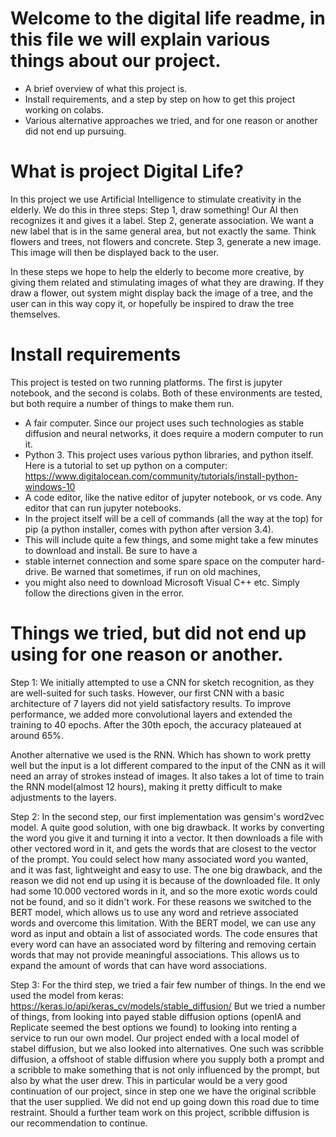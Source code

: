 # Welcome to the digital life readme, in this file we will explain various things about our project.
- A brief overview of what this project is.
- Install requirements, and a step by step on how to get this project working on colabs.
- Various alternative approaches  we tried, and for one reason or another did not end up pursuing.

# What is project Digital Life?
In this project we use Artificial Intelligence to stimulate creativity in the elderly. We do this in three steps:
Step 1, draw something! Our AI then recognizes it and gives it a label. 
Step 2, generate association. We want a new label that is in the same general area, but not exactly the same. Think flowers and trees, not flowers and concrete. 
Step 3, generate a new image. This image will then be displayed back to the user.

In these steps we hope to help the elderly to become more creative, by giving them related and stimulating images of what
they are drawing. If they draw a flower, out system might display back the image of a tree, and the user can in this way copy it,
or hopefully be inspired to draw the tree themselves.

# Install requirements
This project is tested on two running platforms. The first is jupyter notebook, and the second is colabs. Both of these environments
are tested, but both require a number of things to make them run.

- A fair computer. Since our project uses such technologies as stable diffusion and neural networks, it does require a modern computer to
run it.
- Python 3. This project uses various python libraries, and python itself. Here is a tutorial to set up python on a computer:
https://www.digitalocean.com/community/tutorials/install-python-windows-10
- A code editor, like the native editor of jupyter notebook, or vs code. Any editor that can run jupyter notebooks. 
- In the project itself will be a cell of commands (all the way at the top) for pip (a python installer, comes with python after version 3.4). 
- This will include quite a few things, and some might take a few minutes to download and install. Be sure to have a 
- stable internet connection and some spare space on the computer hard-drive. Be warned that sometimes, if run on old machines, 
- you might also need to download Microsoft Visual C++ etc. Simply follow the directions given in the error.

# Things we tried, but did not end up using for one reason or another.

Step 1:
We initially attempted to use a CNN for sketch recognition, as they are well-suited for such tasks. 
However, our first CNN with a basic architecture of 7 layers did not yield satisfactory results. 
To improve performance, we added more convolutional layers and extended the training to 40 epochs. After the 30th epoch, the accuracy plateaued at around 65%.

Another alternative we used is the RNN. Which has shown to work pretty well but the input is a lot different compared 
to the input of the CNN as it will need an array of strokes instead of images.
It also takes a lot of time to train the RNN model(almost 12 hours), making it pretty difficult to make adjustments to the layers.

Step 2:
In the second step, our first implementation was gensim's word2vec model. A quite good solution, with one big drawback. It works by converting the word you give it and turning it into a vector. It then downloads a file with other vectored word in it, and gets the words that are closest to the vector of the prompt. You could select how many associated word you wanted, and it was fast, lightweight and easy to use. The one big drawback, and the reason we did not end up using it is because of the downloaded file. It only had some 10.000 vectored words in it, and so the more exotic words could not be found, and so it didn't work. For these reasons we switched to the BERT model, which allows us to use any word and retrieve associated words and overcome this limitation. With the BERT model, we can use any word as input and obtain a list of associated words. The code ensures that every word can have an associated word by filtering and removing certain words that may not provide meaningful associations. This allows us to expand the amount of words that can have word associations.

Step 3:
For the third step, we tried a fair few number of things. In the end we used the model from keras: 
https://keras.io/api/keras_cv/models/stable_diffusion/
But we tried a number of things, from looking into payed stable diffusion options (openIA and Replicate seemed the best options we found) 
to looking into renting a service to run our own model. Our project ended with a local model of stabel diffusion, 
but we also looked into alternatives. One such was scribble diffusion, a offshoot of stable diffusion where you supply 
both a prompt and a scribble to make something that is not only influenced by the prompt, but also by what the user drew. 
This in particular would be a very good continuation of our project, since in step one we have the original scribble that 
the user supplied. We did not end up going down this road due to time restraint. Should a further team work on this project, 
scribble diffusion is our recommendation to continue.
